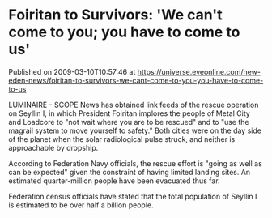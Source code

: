 # Foiritan to Survivors: 'We can't come to you; you have to come to us'
Published on 2009-03-10T10:57:46 at https://universe.eveonline.com/new-eden-news/foiritan-to-survivors-we-cant-come-to-you-you-have-to-come-to-us

LUMINAIRE - SCOPE News has obtained link feeds of the rescue operation on Seyllin I, in which President Foiritan implores the people of Metal City and Loadcore to "not wait where you are to be rescued" and to "use the magrail system to move yourself to safety." Both cities were on the day side of the planet when the solar radiological pulse struck, and neither is approachable by dropship.   
  
According to Federation Navy officials, the rescue effort is "going as well as can be expected" given the constraint of having limited landing sites. An estimated quarter-million people have been evacuated thus far.  
  
Federation census officials have stated that the total population of Seyllin I is estimated to be over half a billion people.
